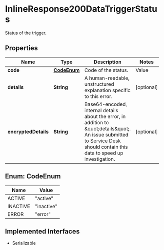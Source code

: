 

# InlineResponse200DataTriggerStatus

Status of the trigger.

## Properties

Name | Type | Description | Notes
------------ | ------------- | ------------- | -------------
**code** | [**CodeEnum**](#CodeEnum) | Code of the status. | Value | Description | | --- | --- | | active | The trigger is active and trigger conditions are evaluated. | | inactive | The trigger is inactive and conditions do not generate alerts | | error | The trigger is in an error state, error details are noted in \&quot;details\&quot; |   |  [optional]
**details** | **String** | A human-readable, unstructured explanation specific to this error. |  [optional]
**encryptedDetails** | **String** | Base64-encoded, internal details about the error, in addition to \&quot;details\&quot;. An issue submitted to Service Desk should contain this data to speed up investigation. |  [optional]



## Enum: CodeEnum

Name | Value
---- | -----
ACTIVE | &quot;active&quot;
INACTIVE | &quot;inactive&quot;
ERROR | &quot;error&quot;


## Implemented Interfaces

* Serializable


